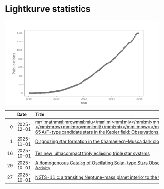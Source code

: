 
<h1>Lightkurve statistics</h1>

![publications](out/lightkurve-publications.png)  

|    | Date       | Title                                                                                                                                                                                                                                                                                                                                                                                                                                                                     | Author         |
|---:|:-----------|:--------------------------------------------------------------------------------------------------------------------------------------------------------------------------------------------------------------------------------------------------------------------------------------------------------------------------------------------------------------------------------------------------------------------------------------------------------------------------|:---------------|
|  0 | 2025-12-01 | [<mml:math><mml:mrow><mml:mi>u</mml:mi><mml:mi>v</mml:mi><mml:mi>b</mml:mi><mml:mi>y</mml:mi><mml:mo>‑</mml:mo><mml:msub><mml:mrow><mml:mi>H</mml:mi></mml:mrow><mml:mrow><mml:mi>β</mml:mi></mml:mrow></mml:msub><mml:mspace></mml:mspace></mml:mrow></mml:math> Photoelectric photometry of 65 A/F-type candidate stars in the Kepler field: Observations, stellar parameters and variability analysis](https://ui.adsabs.harvard.edu/abs/2025NewA..12102436F/abstract) | Fox-Machado, L |
|  1 | 2025-11-01 | [Diagnozing star formation in the Chamaeleon–Musca dark cloud complex](https://ui.adsabs.harvard.edu/abs/2025NewA..12002421C/abstract)                                                                                                                                                                                                                                                                                                                                    | Chen, H        |
| 16 | 2025-10-01 | [Ten new, ultracompact triply eclipsing triple star systems](https://ui.adsabs.harvard.edu/abs/2025arXiv251004565B/abstract)                                                                                                                                                                                                                                                                                                                                              | Borkovits, T   |
| 29 | 2025-10-01 | [A Homogeneous Catalog of Oscillating Solar-type Stars Observed by the Kepler Mission and a New Amplitude Scaling Relation Including Chromospheric Activity](https://ui.adsabs.harvard.edu/abs/2025AJ....170..212S/abstract)                                                                                                                                                                                                                                              | Sayeed, M      |
| 27 | 2025-10-01 | [NGTS-11 c: a transiting Neptune-mass planet interior to the warm Saturn NGTS-11 b](https://ui.adsabs.harvard.edu/abs/2025arXiv251014083A/abstract)                                                                                                                                                                                                                                                                                                                       | Anderson, D    |
    